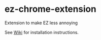 # ez-chrome-extension
Extension to make EZ less annoying

See [Wiki](https://github.com/tfcollins/ez-chrome-extension/wiki) for installation instructions.

